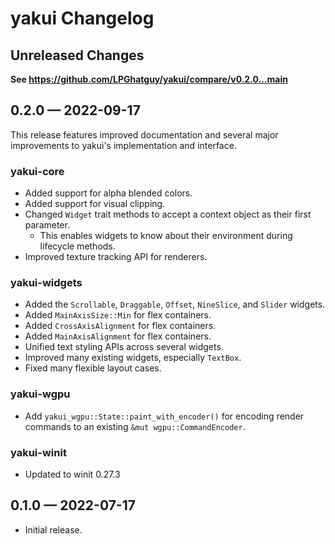 # yakui Changelog

## Unreleased Changes
**See <https://github.com/LPGhatguy/yakui/compare/v0.2.0...main>**

## 0.2.0 — 2022-09-17
This release features improved documentation and several major improvements to yakui's implementation and interface.

### yakui-core
* Added support for alpha blended colors.
* Added support for visual clipping.
* Changed `Widget` trait methods to accept a context object as their first parameter.
    * This enables widgets to know about their environment during lifecycle methods.
* Improved texture tracking API for renderers.

### yakui-widgets
* Added the `Scrollable`, `Draggable`, `Offset`, `NineSlice`, and `Slider` widgets.
* Added `MainAxisSize::Min` for flex containers.
* Added `CrossAxisAlignment` for flex containers.
* Added `MainAxisAlignment` for flex containers.
* Unified text styling APIs across several widgets.
* Improved many existing widgets, especially `TextBox`.
* Fixed many flexible layout cases.

### yakui-wgpu
* Add `yakui_wgpu::State::paint_with_encoder()` for encoding render commands to an existing `&mut wgpu::CommandEncoder`.

### yakui-winit
* Updated to winit 0.27.3

## 0.1.0 — 2022-07-17
* Initial release.
